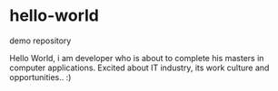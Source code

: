 # hello-world
demo repository

Hello World, i am developer who is about to complete his masters in computer applications.
Excited about IT industry, its work culture and opportunities.. :)
